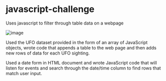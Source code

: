 # javascript-challenge
 Uses javascript to filter through table data on a webpage


![image](https://user-images.githubusercontent.com/78995175/134272579-08173424-8347-4a6f-94c4-a55473b67c76.png)

Used the UFO dataset provided in the form of an array of JavaScript objects, wrote code that appends a table to the web page and then adds new rows of data for each UFO sighting.


Used a date form in HTML document and wrote JavaScript code that will listen for events and search through the date/time column to find rows that match user input.